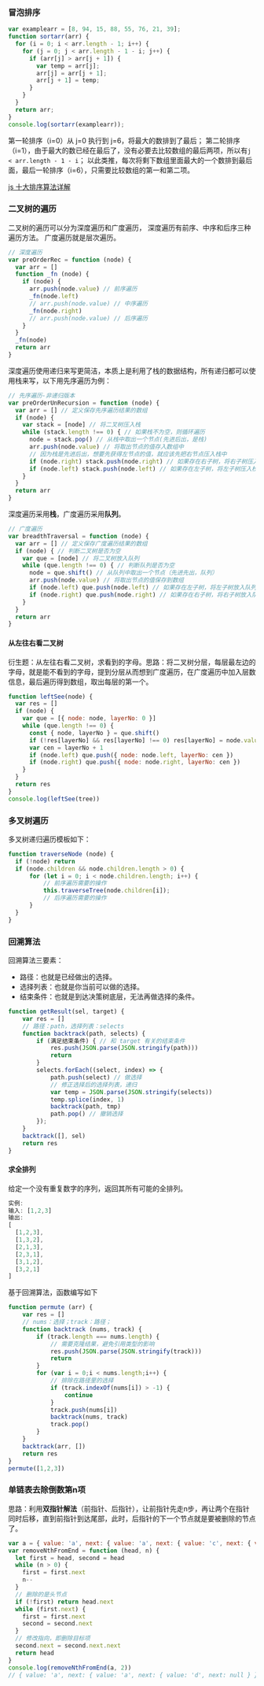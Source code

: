 ### 冒泡排序

```js
var examplearr = [8, 94, 15, 88, 55, 76, 21, 39];
function sortarr(arr) {
  for (i = 0; i < arr.length - 1; i++) {
    for (j = 0; j < arr.length - 1 - i; j++) {
      if (arr[j] > arr[j + 1]) {
        var temp = arr[j];
        arr[j] = arr[j + 1];
        arr[j + 1] = temp;
      }
    }
  }
  return arr;
}
console.log(sortarr(examplearr));
```

第一轮排序（i=0）从 j=0 执行到 j=6，将最大的数排到了最后；
第二轮排序（i=1），由于最大的数已经在最后了，没有必要去比较数组的最后两项，所以有`j < arr.length - 1 - i`；
以此类推，每次将剩下数组里面最大的一个数排到最后面，最后一轮排序（i=6），只需要比较数组的第一和第二项。

[js 十大排序算法详解](https://www.cnblogs.com/liyongshuai/p/7197962.html)

### 二叉树的遍历

二叉树的遍历可以分为深度遍历和广度遍历， 深度遍历有前序、中序和后序三种遍历方法。 广度遍历就是层次遍历。

```js
// 深度遍历
var preOrderRec = function (node) {
  var arr = []
  function _fn (node) {
    if (node) {
      arr.push(node.value) // 前序遍历
      _fn(node.left)
      // arr.push(node.value) // 中序遍历
      _fn(node.right)
      // arr.push(node.value) // 后序遍历
    }
  }
  _fn(node)
  return arr
}
```
深度遍历使用递归来写更简洁，本质上是利用了栈的数据结构，所有递归都可以使用栈来写，以下用先序遍历为例：
```js
// 先序遍历-非递归版本
var preOrderUnRecursion = function (node) {
  var arr = [] // 定义保存先序遍历结果的数组
  if (node) {
    var stack = [node] // 将二叉树压入栈
    while (stack.length !== 0) { // 如果栈不为空，则循环遍历
      node = stack.pop() // 从栈中取出一个节点(先进后出，是栈)
      arr.push(node.value) // 将取出节点的值存入数组中
      // 因为栈是先进后出，想要先获得左节点的值，就应该先把右节点压入栈中 
      if (node.right) stack.push(node.right) // 如果存在右子树，将右子树压入栈
      if (node.left) stack.push(node.left) // 如果存在左子树，将左子树压入栈
    }
  }
  return arr
}
```
深度遍历采用**栈**，广度遍历采用**队列**。
```js
// 广度遍历
var breadthTraversal = function (node) {
  var arr = [] // 定义保存广度遍历结果的数组
  if (node) { // 判断二叉树是否为空
    var que = [node] // 将二叉树放入队列
    while (que.length !== 0) { // 判断队列是否为空
      node = que.shift() // 从队列中取出一个节点（先进先出，队列）
      arr.push(node.value) // 将取出节点的值保存到数组
      if (node.left) que.push(node.left) // 如果存在左子树，将左子树放入队列
      if (node.right) que.push(node.right) // 如果存在右子树，将右子树放入队列
    }
  }
  return arr
}
```
#### 从左往右看二叉树
衍生题：从左往右看二叉树，求看到的字母。思路：将二叉树分层，每层最左边的字母，就是能不看到的字母，提到分层从而想到广度遍历，在广度遍历中加入层数信息，最后遍历得到数组，取出每层的第一个。
```js
function leftSee(node) {
  var res = []
  if (node) {
    var que = [{ node: node, layerNo: 0 }]
    while (que.length !== 0) {
      const { node, layerNo } = que.shift()
      if (!res[layerNo] && res[layerNo] !== 0) res[layerNo] = node.value
      var cen = layerNo + 1
      if (node.left) que.push({ node: node.left, layerNo: cen })
      if (node.right) que.push({ node: node.right, layerNo: cen })
    }
  }
  return res
}
console.log(leftSee(tree))
```
### 多叉树遍历
多叉树递归遍历模板如下：
```js
function traverseNode (node) {
  if (!node) return
  if (node.children && node.children.length > 0) {
      for (let i = 0; i < node.children.length; i++) {
          // 前序遍历需要的操作
          this.traverseTree(node.children[i]);
          // 后序遍历需要的操作
      }
  }
}
```

### 回溯算法
回溯算法三要素：
* 路径：也就是已经做出的选择。
* 选择列表：也就是你当前可以做的选择。
* 结束条件：也就是到达决策树底层，无法再做选择的条件。
```js
function getResult(sel, target) {
    var res = []
    // 路径：path，选择列表：selects
    function backtrack(path, selects) {
        if (满足结束条件) { // 和 target 有关的结束条件
            res.push(JSON.parse(JSON.stringify(path)))
            return
        }
        selects.forEach((select, index) => {
            path.push(select) // 做选择
            // 修正选择后的选择列表，递归
            var temp = JSON.parse(JSON.stringify(selects))
            temp.splice(index, 1)
            backtrack(path, tmp)
            path.pop() // 撤销选择
        });
    }
    backtrack([], sel)
    return res
}
```
#### 求全排列
给定一个没有重复数字的序列，返回其所有可能的全排列。
```js
实例:
输入: [1,2,3]
输出:
[
  [1,2,3],
  [1,3,2],
  [2,1,3],
  [2,3,1],
  [3,1,2],
  [3,2,1]
]
```
基于回溯算法，函数编写如下
```js
function permute (arr) {
	var res = []
	// nums：选择；track：路径；
	function backtrack (nums, track) {
		if (track.length === nums.length) {
			// 需要克隆结果，避免引用类型的影响
			res.push(JSON.parse(JSON.stringify(track)))
			return
		}
		for (var i = 0;i < nums.length;i++) {
			// 排除在路径里的选择
			if (track.indexOf(nums[i]) > -1) {
				continue
			} 
			track.push(nums[i])
			backtrack(nums, track)
			track.pop()
		}
	}
	backtrack(arr, [])
	return res
}
permute([1,2,3])
```

### 单链表去除倒数第n项
思路：利用**双指针解法**（前指针、后指针），让前指针先走n步，再让两个在指针同时后移，直到前指针到达尾部，此时，后指针的下一个节点就是要被删除的节点了。
```js
var a = { value: 'a', next: { value: 'a', next: { value: 'c', next: { value: 'd', next: null } } } }
var removeNthFromEnd = function (head, n) {
  let first = head, second = head
  while (n > 0) {
    first = first.next
    n--
  }
  // 删除的是头节点
  if (!first) return head.next
  while (first.next) {
    first = first.next
    second = second.next
  }
  // 修改指向，即删除目标项
  second.next = second.next.next
  return head
}
console.log(removeNthFromEnd(a, 2))
// { value: 'a', next: { value: 'a', next: { value: 'd', next: null } } }
```
